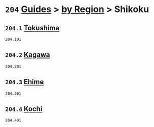 # `204` [Guides](../../) > [by Region](../) > Shikoku

## `204.1` [Tokushima](tokushima)
`204.101` [](tokushima/)

## `204.2` [Kagawa](kagawa)
`204.201` [](kagawa/)

## `204.3` [Ehime](ehime)
`204.301` [](ehime/)

## `204.4` [Kochi](kochi)
`204.401` [](kochi/)
